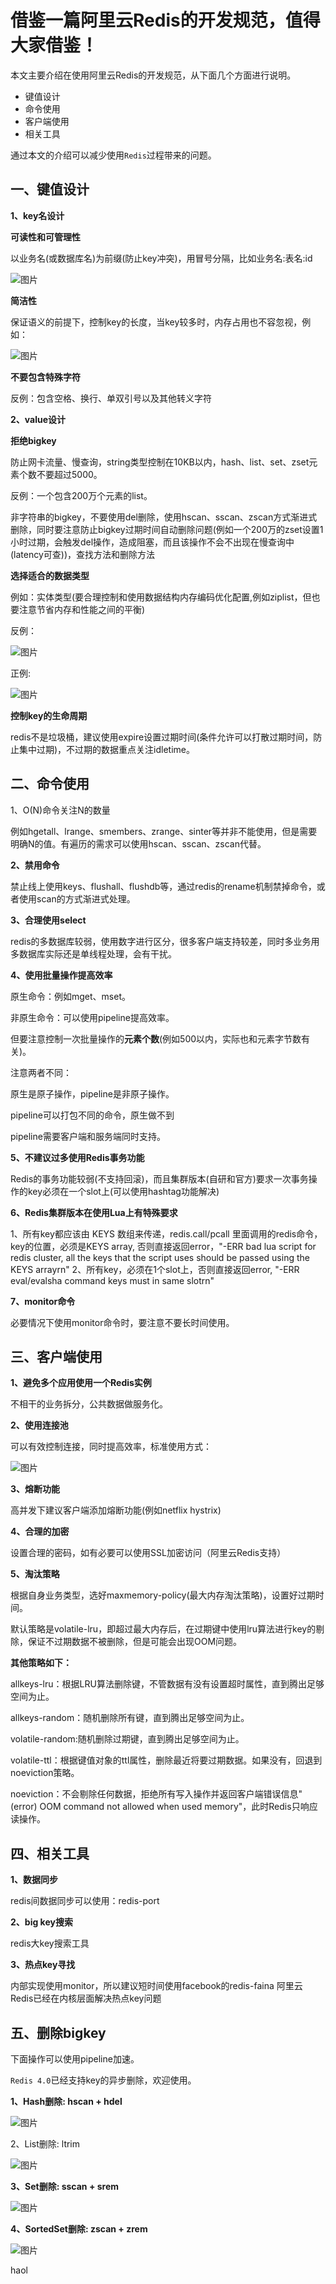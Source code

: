 # 借鉴一篇阿里云Redis的开发规范，值得大家借鉴！

本文主要介绍在使用阿里云Redis的开发规范，从下面几个方面进行说明。

- 键值设计
- 命令使用
- 客户端使用
- 相关工具

通过本文的介绍可以减少使用`Redis`过程带来的问题。

## 一、键值设计

**1、key名设计**

**可读性和可管理性**

以业务名(或数据库名)为前缀(防止key冲突)，用冒号分隔，比如业务名:表名:id

![图片](https://mmbiz.qpic.cn/mmbiz/OKUeiaP72uRyAdmXtLgf9BfVJP2SRJYKzjS1YyaJeOVLSDtZNrxgRXfxXZmfIaEA5Pg82Sm6xRG3uvmxicictNdOw/640?wx_fmt=other&tp=webp&wxfrom=5&wx_lazy=1&wx_co=1)

**简洁性**

保证语义的前提下，控制key的长度，当key较多时，内存占用也不容忽视，例如：

![图片](https://mmbiz.qpic.cn/mmbiz/OKUeiaP72uRyAdmXtLgf9BfVJP2SRJYKz2wDIGFj5ZZwVP79ax2U6xVaQicNiaiarVF3rsXtYicjCEThmGkt05hlheA/640?wx_fmt=other&tp=webp&wxfrom=5&wx_lazy=1&wx_co=1)

**不要包含特殊字符**

反例：包含空格、换行、单双引号以及其他转义字符

**2、value设计**

**拒绝bigkey**

防止网卡流量、慢查询，string类型控制在10KB以内，hash、list、set、zset元素个数不要超过5000。

反例：一个包含200万个元素的list。

非字符串的bigkey，不要使用del删除，使用hscan、sscan、zscan方式渐进式删除，同时要注意防止bigkey过期时间自动删除问题(例如一个200万的zset设置1小时过期，会触发del操作，造成阻塞，而且该操作不会不出现在慢查询中(latency可查))，查找方法和删除方法

**选择适合的数据类型**

例如：实体类型(要合理控制和使用数据结构内存编码优化配置,例如ziplist，但也要注意节省内存和性能之间的平衡)

反例：

![图片](https://mmbiz.qpic.cn/mmbiz/OKUeiaP72uRyAdmXtLgf9BfVJP2SRJYKz4gvR4FriaCDL9XNSHqpHZt0Oc6HMrDplfUCrGFVw6bpQibRV7dwibQrhA/640?wx_fmt=other&tp=webp&wxfrom=5&wx_lazy=1&wx_co=1)

正例:

![图片](https://mmbiz.qpic.cn/mmbiz/OKUeiaP72uRyAdmXtLgf9BfVJP2SRJYKziam5tgOxKHMNkFFfImaUCNjPVMez5NDiabP1seM7sGfiaEOWbI7XtCHUg/640?wx_fmt=other&tp=webp&wxfrom=5&wx_lazy=1&wx_co=1)

**控制key的生命周期**

redis不是垃圾桶，建议使用expire设置过期时间(条件允许可以打散过期时间，防止集中过期)，不过期的数据重点关注idletime。

## **二、命令使用**

1、O(N)命令关注N的数量

例如hgetall、lrange、smembers、zrange、sinter等并非不能使用，但是需要明确N的值。有遍历的需求可以使用hscan、sscan、zscan代替。

**2、禁用命令**

禁止线上使用keys、flushall、flushdb等，通过redis的rename机制禁掉命令，或者使用scan的方式渐进式处理。

**3、合理使用select**

redis的多数据库较弱，使用数字进行区分，很多客户端支持较差，同时多业务用多数据库实际还是单线程处理，会有干扰。

**4、使用批量操作提高效率**

原生命令：例如mget、mset。

非原生命令：可以使用pipeline提高效率。

但要注意控制一次批量操作的**元素个数**(例如500以内，实际也和元素字节数有关)。

注意两者不同：

原生是原子操作，pipeline是非原子操作。

pipeline可以打包不同的命令，原生做不到

pipeline需要客户端和服务端同时支持。

**5、不建议过多使用Redis事务功能**

Redis的事务功能较弱(不支持回滚)，而且集群版本(自研和官方)要求一次事务操作的key必须在一个slot上(可以使用hashtag功能解决)

**6、Redis集群版本在使用Lua上有特殊要求**

1、所有key都应该由 KEYS 数组来传递，redis.call/pcall 里面调用的redis命令，key的位置，必须是KEYS array, 否则直接返回error，"-ERR bad lua script for redis cluster, all the keys that the script uses should be passed using the KEYS arrayrn" 2、所有key，必须在1个slot上，否则直接返回error, "-ERR eval/evalsha command keys must in same slotrn"

**7、monitor命令**

必要情况下使用monitor命令时，要注意不要长时间使用。

## 三、客户端使用

**1、避免多个应用使用一个Redis实例**

不相干的业务拆分，公共数据做服务化。

**2、使用连接池**

可以有效控制连接，同时提高效率，标准使用方式：

![图片](https://mmbiz.qpic.cn/mmbiz/OKUeiaP72uRyAdmXtLgf9BfVJP2SRJYKz50enLP6q17bYOGlCctBlYMMvJCPA2sbbZ25FciaL5pZzrMnhiafDyqNA/640?wx_fmt=other&tp=webp&wxfrom=5&wx_lazy=1&wx_co=1)

**3、熔断功能**

高并发下建议客户端添加熔断功能(例如netflix hystrix)

**4、合理的加密**

设置合理的密码，如有必要可以使用SSL加密访问（阿里云Redis支持）

**5、淘汰策略**

根据自身业务类型，选好maxmemory-policy(最大内存淘汰策略)，设置好过期时间。

默认策略是volatile-lru，即超过最大内存后，在过期键中使用lru算法进行key的剔除，保证不过期数据不被删除，但是可能会出现OOM问题。

**其他策略如下：**

allkeys-lru：根据LRU算法删除键，不管数据有没有设置超时属性，直到腾出足够空间为止。

allkeys-random：随机删除所有键，直到腾出足够空间为止。

volatile-random:随机删除过期键，直到腾出足够空间为止。

volatile-ttl：根据键值对象的ttl属性，删除最近将要过期数据。如果没有，回退到noeviction策略。

noeviction：不会剔除任何数据，拒绝所有写入操作并返回客户端错误信息"(error) OOM command not allowed when used memory"，此时Redis只响应读操作。

## 四、相关工具

**1、数据同步**

redis间数据同步可以使用：redis-port

**2、big key搜索**

redis大key搜索工具

**3、热点key寻找**

内部实现使用monitor，所以建议短时间使用facebook的redis-faina 阿里云Redis已经在内核层面解决热点key问题

## 五、删除bigkey

下面操作可以使用pipeline加速。

`Redis 4.0`已经支持key的异步删除，欢迎使用。

**1、Hash删除: hscan + hdel**

![图片](https://mmbiz.qpic.cn/mmbiz/OKUeiaP72uRyAdmXtLgf9BfVJP2SRJYKzbSNYicdDtYk4NSV8KN5kW5Evmn8pSMkrTyOgaaiabnZY0iasMzyPDS3Rw/640?wx_fmt=other&tp=webp&wxfrom=5&wx_lazy=1&wx_co=1)

2、List删除: ltrim

![图片](https://mmbiz.qpic.cn/mmbiz/OKUeiaP72uRyAdmXtLgf9BfVJP2SRJYKzErmd880bheqmwRI6xNrPkJKQichvibuO891RbvavCVlFtUylrefYrZew/640?wx_fmt=other&tp=webp&wxfrom=5&wx_lazy=1&wx_co=1)

**3、Set删除: sscan + srem**

![图片](https://mmbiz.qpic.cn/mmbiz/OKUeiaP72uRyAdmXtLgf9BfVJP2SRJYKzYlVyB5bbCic4fk9XgKYInRLryv0pnxhxRdq2u0yDUTo8Snvav5Nicx9A/640?wx_fmt=other&tp=webp&wxfrom=5&wx_lazy=1&wx_co=1)

**4、SortedSet删除: zscan + zrem**

![图片](https://mmbiz.qpic.cn/mmbiz/OKUeiaP72uRyAdmXtLgf9BfVJP2SRJYKzaibw0PzOFo8YHicPAxSict8ryNtnnrfIr8AdrF18ibTiaEUqIfLe0Jj0Tqg/640?wx_fmt=other&tp=webp&wxfrom=5&wx_lazy=1&wx_co=1)

 haol

 

 

 